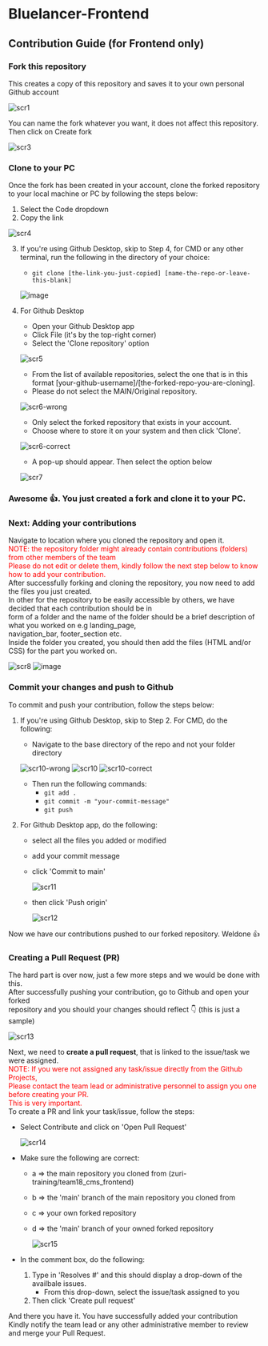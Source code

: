 # Bluelancer-Frontend

## Contribution Guide (for Frontend only)

### Fork this repository
This creates a copy of this repository and saves it to your own personal Github account

![scr1](https://raw.githubusercontent.com/EmmanuelHillary/Bluelancer-Frontend/main/readme/Screenshot%20(24)_LI.jpg)

You can name the fork whatever you want, it does not affect this repository.
Then click on Create fork

![scr3](https://raw.githubusercontent.com/EmmanuelHillary/Bluelancer-Frontend/main/readme/Screenshot%20(46)_LI.jpg)

### Clone to your PC
Once the fork has been created in your account, clone the forked repository to your local machine or PC by following the steps below:
1. Select the Code dropdown
2. Copy the link

![scr4](https://raw.githubusercontent.com/EmmanuelHillary/Bluelancer-Frontend/main/readme/Screenshot%20(47)_LI.jpg)

3. If you're using Github Desktop, skip to Step 4, for CMD or any other terminal, run the following in the directory of your choice:
    * ``` git clone [the-link-you-just-copied] [name-the-repo-or-leave-this-blank] ```
    
    ![image](https://raw.githubusercontent.com/EmmanuelHillary/Bluelancer-Frontend/main/readme/Screenshot%20(48).png)

4. For Github Desktop
    * Open your Github Desktop app
    * Click File (it's by the top-right corner)
    * Select the 'Clone repository' option
    
    ![scr5](https://raw.githubusercontent.com/EmmanuelHillary/Bluelancer-Frontend/main/readme/Screenshot%20(49)_LI.jpg)
    
    * From the list of available repositories, select the one that is in this format [your-github-username]/[the-forked-repo-you-are-cloning].
    * Please do not select the MAIN/Original repository.
    
    ![scr6-wrong](https://raw.githubusercontent.com/EmmanuelHillary/Bluelancer-Frontend/main/readme/Screenshot%20(50)_LI.jpg)
    
    * Only select the forked repository that exists in your account.
    * Choose where to store it on your system and then click 'Clone'.
    
    ![scr6-correct](https://raw.githubusercontent.com/EmmanuelHillary/Bluelancer-Frontend/main/readme/Screenshot%20(52)_LI.jpg)
    
    * A pop-up should appear. Then select the option below
    
    ![scr7](https://raw.githubusercontent.com/EmmanuelHillary/Bluelancer-Frontend/main/readme/Screenshot%20(53)_LI.jpg)
    
### Awesome 👍. You just created a fork and clone it to your PC.

### Next: Adding your contributions
Navigate to location where you cloned the repository and open it.<br/>
<span style="color: red">NOTE: the repository folder might already contain contributions (folders) from other members of the team</br>
Please do not edit or delete them, kindly follow the next step below to know how to add your contribution.</span></br>
After successfully forking and cloning the repository, you now need to add the files you just created.</br>
In other for the repository to be easily accessible by others, we have decided that each contribution should be in </br>
form of a folder and the name of the folder should be a brief description of what you worked on e.g landing_page, <br/> navigation_bar, footer_section etc. <br/>
Inside the folder you created, you should then add the files (HTML and/or CSS) for the part you worked on.</br>

![scr8](https://raw.githubusercontent.com/EmmanuelHillary/Bluelancer-Frontend/main/readme/Screenshot%20(54)_LI.jpg)
![image](https://raw.githubusercontent.com/EmmanuelHillary/Bluelancer-Frontend/main/readme/Screenshot%20(55).jpg)

### Commit your changes and push to Github
To commit and push your contribution, follow the steps below:
1. If you're using Github Desktop, skip to Step 2. For CMD, do the following:
    * Navigate to the base directory of the repo and not your folder directory

    ![scr10-wrong](https://raw.githubusercontent.com/EmmanuelHillary/Bluelancer-Frontend/main/readme/Screenshot%20(56)I.jpg)
    ![scr10](https://raw.githubusercontent.com/EmmanuelHillary/Bluelancer-Frontend/main/readme/Screenshot%20(57)_LI.jpg)
    ![scr10-correct](https://raw.githubusercontent.com/EmmanuelHillary/Bluelancer-Frontend/main/readme/Screenshot%20(58).jpg)

    * Then run the following commands:
        * ``` git add . ```
        * ``` git commit -m "your-commit-message" ```
        * ``` git push ```

2. For Github Desktop app, do the following:
    * select all the files you added or modified
    * add your commit message
    * click 'Commit to main'

        ![scr11](https://raw.githubusercontent.com/EmmanuelHillary/Bluelancer-Frontend/main/readme/Screenshot%20(59)_LI.jpg)

    * then click 'Push origin'

        ![scr12](https://raw.githubusercontent.com/EmmanuelHillary/Bluelancer-Frontend/main/readme/Screenshot%20(60)_LI.jpg)

Now we have our contributions pushed to our forked repository. Weldone 👍

### Creating a Pull Request (PR)
The hard part is over now, just a few more steps and we would be done with this.</br>
After successfully pushing your contribution, go to Github and open your forked <br/>
repository and you should your changes should reflect 👇 (this is just a sample)


![scr13](https://raw.githubusercontent.com/EmmanuelHillary/Bluelancer-Frontend/main/readme/Screenshot%20(61)_LI.jpg)

Next, we need to <strong>create a pull request</strong>, that is linked to the issue/task we were assigned.<br/>
<span style="color: red">NOTE: If you were not assigned any task/issue directly from the Github Projects,</br>
Please contact the team lead or administrative personnel to assign you one before creating your PR.</br>
This is very important.</span><br/>
To create a PR and link your task/issue, follow the steps:
* Select Contribute and click on 'Open Pull Request'

    ![scr14](https://raw.githubusercontent.com/EmmanuelHillary/Bluelancer-Frontend/main/readme/Screenshot%20(62)_LI.jpg)

* Make sure the following are correct:
    * a => the main repository you cloned from (zuri-training/team18_cms_frontend)
    * b => the 'main' branch of the main repository you cloned from 
    * c => your own forked repository
    * d => the 'main' branch of your owned forked repository

        ![scr15](https://raw.githubusercontent.com/EmmanuelHillary/Bluelancer-Frontend/main/readme/Screenshot%20(63)_LI.jpg)

* In the comment box, do the following:
    1. Type in 'Resolves #' and this should display a drop-down of the availbale issues.
       - From this drop-down, select the issue/task assigned to you
    3. Then click 'Create pull request'

And there you have it. You have successfully added your contribution <br/>
Kindly notify the team lead or any other administrative member to review </br>
and merge your Pull Request.</br>


